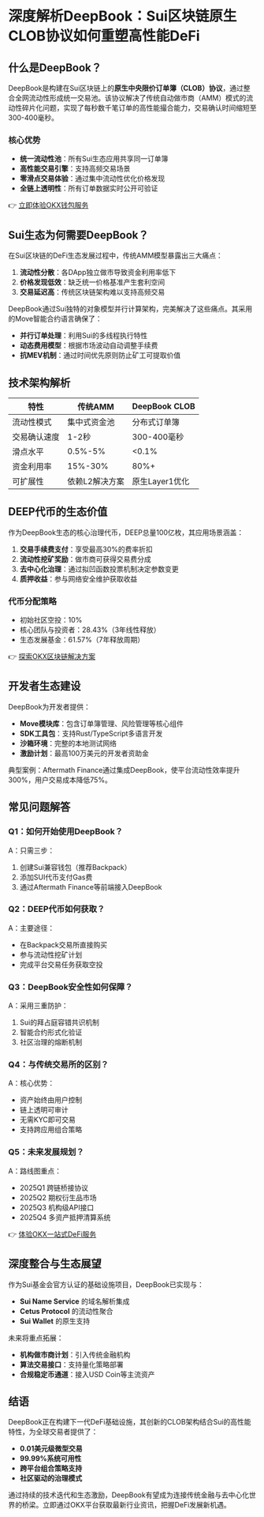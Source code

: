 # 深度解析DeepBook：Sui区块链原生CLOB协议如何重塑高性能DeFi

## 什么是DeepBook？

DeepBook是构建在Sui区块链上的**原生中央限价订单簿（CLOB）协议**，通过整合全网流动性形成统一交易池。该协议解决了传统自动做市商（AMM）模式的流动性碎片化问题，实现了每秒数千笔订单的高性能撮合能力，交易确认时间缩短至300-400毫秒。

### 核心优势
- **统一流动性池**：所有Sui生态应用共享同一订单簿
- **高性能交易引擎**：支持高频交易场景
- **零滑点交易体验**：通过集中流动性优化价格发现
- **全链上透明性**：所有订单数据实时公开可验证

👉 [立即体验OKX钱包服务](https://bit.ly/okx_welcome)

## Sui生态为何需要DeepBook？

在Sui区块链的DeFi生态发展过程中，传统AMM模型暴露出三大痛点：
1. **流动性分散**：各DApp独立做市导致资金利用率低下
2. **价格发现低效**：缺乏统一价格基准产生套利空间
3. **交易延迟高**：传统区块链架构难以支持高频交易

DeepBook通过Sui独特的对象模型并行计算架构，完美解决了这些痛点。其采用的Move智能合约语言确保了：
- **并行订单处理**：利用Sui的多线程执行特性
- **动态费用模型**：根据市场波动自动调整手续费
- **抗MEV机制**：通过时间优先原则防止矿工可提取价值

## 技术架构解析

| 特性              | 传统AMM          | DeepBook CLOB     |
|-------------------|------------------|-------------------|
| 流动性模式        | 集中式资金池     | 分布式订单簿      |
| 交易确认速度      | 1-2秒            | 300-400毫秒       |
| 滑点水平          | 0.5%-5%          | <0.1%             |
| 资金利用率        | 15%-30%          | 80%+              |
| 可扩展性          | 依赖L2解决方案    | 原生Layer1优化     |

## DEEP代币的生态价值

作为DeepBook生态的核心治理代币，DEEP总量100亿枚，其应用场景涵盖：
1. **交易手续费支付**：享受最高30%的费率折扣
2. **流动性挖矿奖励**：做市商可获得交易费分成
3. **去中心化治理**：通过拟凹函数投票机制决定参数变更
4. **质押收益**：参与网络安全维护获取收益

### 代币分配策略
- 初始社区空投：10%
- 核心团队与投资者：28.43%（3年线性释放）
- 生态发展基金：61.57%（7年释放周期）

👉 [探索OKX区块链解决方案](https://bit.ly/okx_welcome)

## 开发者生态建设

DeepBook为开发者提供：
- **Move模块库**：包含订单簿管理、风险管理等核心组件
- **SDK工具包**：支持Rust/TypeScript多语言开发
- **沙箱环境**：完整的本地测试网络
- **激励计划**：最高100万美元的开发者资助金

典型案例：Aftermath Finance通过集成DeepBook，使平台流动性效率提升300%，用户交易成本降低75%。

## 常见问题解答

### Q1：如何开始使用DeepBook？
A：只需三步：
1. 创建Sui兼容钱包（推荐Backpack）
2. 添加SUI代币支付Gas费
3. 通过Aftermath Finance等前端接入DeepBook

### Q2：DEEP代币如何获取？
A：主要途径：
- 在Backpack交易所直接购买
- 参与流动性挖矿计划
- 完成平台交易任务获取空投

### Q3：DeepBook安全性如何保障？
A：采用三重防护：
1. Sui的拜占庭容错共识机制
2. 智能合约形式化验证
3. 社区治理的熔断机制

### Q4：与传统交易所的区别？
A：核心优势：
- 资产始终由用户控制
- 链上透明可审计
- 无需KYC即可交易
- 支持跨应用组合策略

### Q5：未来发展规划？
A：路线图重点：
- 2025Q1 跨链桥接协议
- 2025Q2 期权衍生品市场
- 2025Q3 机构级API接口
- 2025Q4 多资产抵押清算系统

👉 [体验OKX一站式DeFi服务](https://bit.ly/okx_welcome)

## 深度整合与生态展望

作为Sui基金会官方认证的基础设施项目，DeepBook已实现与：
- **Sui Name Service** 的域名解析集成
- **Cetus Protocol** 的流动性聚合
- **Sui Wallet** 的原生支持

未来将重点拓展：
- **机构做市商计划**：引入传统金融机构
- **算法交易接口**：支持量化策略部署
- **合规稳定币通道**：接入USD Coin等主流资产

## 结语

DeepBook正在构建下一代DeFi基础设施，其创新的CLOB架构结合Sui的高性能特性，为全球交易者提供了：
- **0.01美元级微型交易**
- **99.99%系统可用性**
- **跨平台组合策略支持**
- **社区驱动的治理模式**

通过持续的技术迭代和生态激励，DeepBook有望成为连接传统金融与去中心化世界的桥梁。立即通过OKX平台获取最新行业资讯，把握DeFi发展新机遇。